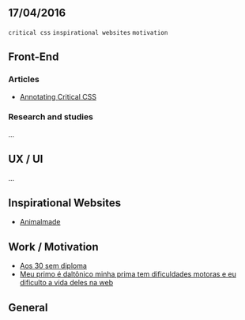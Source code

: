 17/04/2016
----------

`critical css` `inspirational websites` `motivation`

## Front-End

### Articles

- [Annotating Critical CSS](https://css-tricks.com/annotating-critical-css/)

### Research and studies

...

## UX / UI

...

## Inspirational Websites

- [Animalmade](http://animalmade.com/)

## Work / Motivation

- [Aos 30 sem diploma](https://medium.com/brasil/aos-30-sem-diploma-2e448a3bd9ea#.sq9x68fz6)
- [Meu primo é daltônico minha prima tem dificuldades motoras e eu dificulto a vida deles na web](https://medium.com/@marcobrunobr/meu-primo-%C3%A9-dalt%C3%B4nico-minha-prima-tem-dificuldades-motoras-e-eu-dificulto-a-vida-deles-na-web-d54e83c2c559#.e57jgaboe)

## General
